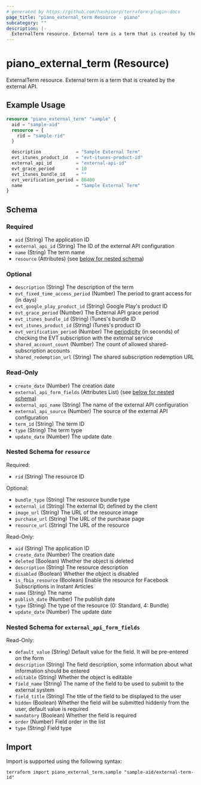 ```yaml
---
# generated by https://github.com/hashicorp/terraform-plugin-docs
page_title: "piano_external_term Resource - piano"
subcategory: ""
description: |-
  ExternalTerm resource. External term is a term that is created by the external API.
---
```


# piano_external_term (Resource)

ExternalTerm resource. External term is a term that is created by the external API.

## Example Usage

```terraform
resource "piano_external_term" "sample" {
  aid = "sample-aid"
  resource = {
    rid = "sample-rid"
  }

  description             = "Sample External Term"
  evt_itunes_product_id   = "evt-itunes-product-id"
  external_api_id         = "external-api-id"
  evt_grace_period        = 10
  evt_itunes_bundle_id    = ""
  evt_verification_period = 86400
  name                    = "Sample External Term"
}
```

<!-- schema generated by tfplugindocs -->
## Schema

### Required

- `aid` (String) The application ID
- `external_api_id` (String) The ID of the external API configuration
- `name` (String) The term name
- `resource` (Attributes) (see [below for nested schema](#nestedatt--resource))

### Optional

- `description` (String) The description of the term
- `evt_fixed_time_access_period` (Number) The period to grant access for (in days)
- `evt_google_play_product_id` (String) Google Play's product ID
- `evt_grace_period` (Number) The External API grace period
- `evt_itunes_bundle_id` (String) iTunes's bundle ID
- `evt_itunes_product_id` (String) iTunes's product ID
- `evt_verification_period` (Number) The <a href = "https://docs.piano.io/external-service-term/#externaltermverification">periodicity</a> (in seconds) of checking the EVT subscription with the external service
- `shared_account_count` (Number) The count of allowed shared-subscription accounts
- `shared_redemption_url` (String) The shared subscription redemption URL

### Read-Only

- `create_date` (Number) The creation date
- `external_api_form_fields` (Attributes List) (see [below for nested schema](#nestedatt--external_api_form_fields))
- `external_api_name` (String) The name of the external API configuration
- `external_api_source` (Number) The source of the external API configuration
- `term_id` (String) The term ID
- `type` (String) The term type
- `update_date` (Number) The update date

<a id="nestedatt--resource"></a>
### Nested Schema for `resource`

Required:

- `rid` (String) The resource ID

Optional:

- `bundle_type` (String) The resource bundle type
- `external_id` (String) The external ID; defined by the client
- `image_url` (String) The URL of the resource image
- `purchase_url` (String) The URL of the purchase page
- `resource_url` (String) The URL of the resource

Read-Only:

- `aid` (String) The application ID
- `create_date` (Number) The creation date
- `deleted` (Boolean) Whether the object is deleted
- `description` (String) The resource description
- `disabled` (Boolean) Whether the object is disabled
- `is_fbia_resource` (Boolean) Enable the resource for Facebook Subscriptions in Instant Articles
- `name` (String) The name
- `publish_date` (Number) The publish date
- `type` (String) The type of the resource (0: Standard, 4: Bundle)
- `update_date` (Number) The update date


<a id="nestedatt--external_api_form_fields"></a>
### Nested Schema for `external_api_form_fields`

Read-Only:

- `default_value` (String) Default value for the field. It will be pre-entered on the form
- `description` (String) The field description, some information about what information should be entered
- `editable` (String) Whether the object is editable
- `field_name` (String) The name of the field to be used to submit to the external system
- `field_title` (String) The title of the field to be displayed to the user
- `hidden` (Boolean) Whether the field will be submitted hiddenly from the user, default value is required
- `mandatory` (Boolean) Whether the field is required
- `order` (Number) Field order in the list
- `type` (String) Field type

## Import

Import is supported using the following syntax:

```shell
terraform import piano_external_term.sample "sample-aid/external-term-id"
```
